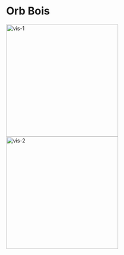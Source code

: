 
<h1>Orb Bois</h1>

<img src="https://user-images.githubusercontent.com/16215764/146278664-1d5c5ddf-7220-4374-b215-a8f1db2dbb6f.png" style="width:300px;height:300px;" alt="vis-1" border="0">
<img src="https://user-images.githubusercontent.com/16215764/146278771-c450f6df-b279-45cc-a564-93aa657b3425.png" style="width:300px;height:300px;" alt="vis-2" border="0">


<p>
<h2> </h2>



</p>
